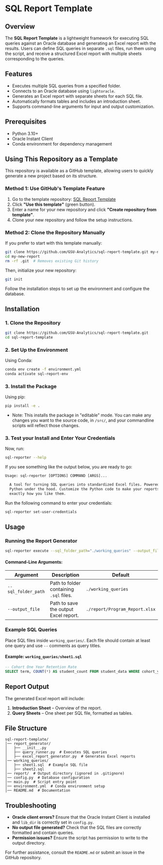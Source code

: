 # SQL Report Template

## Overview
The **SQL Report Template** is a lightweight framework for executing SQL queries against an Oracle database and generating an Excel report with the results. Users can define SQL queries in separate `.sql` files, run them using the script, and receive a structured Excel report with multiple sheets corresponding to the queries.

## Features
- Executes multiple SQL queries from a specified folder.
- Connects to an Oracle database using `lightoracle`.
- Generates an Excel report with separate sheets for each SQL file.
- Automatically formats tables and includes an introduction sheet.
- Supports command-line arguments for input and output customization.

## Prerequisites
- Python 3.10+
- Oracle Instant Client
- Conda environment for dependency management

## Using This Repository as a Template
This repository is available as a GitHub template, allowing users to quickly generate a new project based on its structure.

### **Method 1: Use GitHub's Template Feature**
1. Go to the template repository: [SQL Report Template](https://github.com/GSU-Analytics/sql-report-template)
2. Click **"Use this template"** (green button).
3. Enter a name for your new repository and click **"Create repository from template"**.
4. Clone your new repository and follow the setup instructions.

### **Method 2: Clone the Repository Manually**
If you prefer to start with this template manually:
```bash
git clone https://github.com/GSU-Analytics/sql-report-template.git my-new-report
cd my-new-report
rm -rf .git  # Removes existing Git history
```
Then, initialize your new repository:
```bash
git init
```
Follow the installation steps to set up the environment and configure the database.

## Installation
### 1. Clone the Repository
```bash
git clone https://github.com/GSU-Analytics/sql-report-template.git
cd sql-report-template
```

### 2. Set Up the Environment
Using Conda:
```bash
conda env create -f environment.yml
conda activate sql-report-env
```

### 3. Install the Package
Using pip:
```bash
pip install -e .
```

- Note: This installs the package in "editable" mode. You can make any changes you want to the source code, in `/src/`, and your commandline scripts will reflect those changes.

### 3. Test your Install and Enter Your Credentials
Now, run:
```bash
sql-reporter --help
```

If you see something like the output below, you are ready to go:

```txt
Usage: sql-reporter [OPTIONS] COMMAND [ARGS]...

  A tool for turning SQL queries into standardized Excel files. Powered by
  Python under the hood. Customize the Python code to make your reports
  exactly how you like them.
```

Run the following command to enter your credentials:
```bash
sql-reporter set-user-credentials
```

## Usage
### Running the Report Generator
```bash
sql-reporter execute --sql_folder_path="./working_queries" --output_file="./report/Program_Report.xlsx"
```
#### Command-Line Arguments:
| Argument            | Description                                                   | Default                          |
|---------------------|---------------------------------------------------------------|----------------------------------|
| `--sql_folder_path` | Path to folder containing `.sql` files.                      | `./working_queries`              |
| `--output_file`     | Path to save the output Excel report.                        | `./report/Program_Report.xlsx`   |

### Example SQL Queries
Place SQL files inside `working_queries/`. Each file should contain at least one query and use `--` comments as query titles.
#### Example: `working_queries/sheet1.sql`
```sql
-- Cohort One Year Retention Rate
SELECT term, COUNT(*) AS student_count FROM student_data WHERE cohort_year = 2023 GROUP BY term;
```

## Report Output
The generated Excel report will include:
1. **Introduction Sheet** – Overview of the report.
2. **Query Sheets** – One sheet per SQL file, formatted as tables.

## File Structure
```
sql-report-template/
│── report_generator/
│   ├── __init__.py
│   ├── query_runner.py  # Executes SQL queries
│   ├── excel_report_generator.py  # Generates Excel reports
│── working_queries/
│   ├── sheet1.sql  # Example SQL file
│   ├── sheet2.sql
│── report/  # Output directory (ignored in .gitignore)
│── config.py  # Database configuration
│── main.py  # Script entry point
│── environment.yml  # Conda environment setup
│── README.md  # Documentation
```

## Troubleshooting
- **Oracle client errors?** Ensure that the Oracle Instant Client is installed and `lib_dir` is correctly set in `config.py`.
- **No output file generated?** Check that the SQL files are correctly formatted and contain queries.
- **Permission issues?** Ensure the script has permission to write to the output directory.

For further assistance, consult the `README.md` or submit an issue in the GitHub repository.

